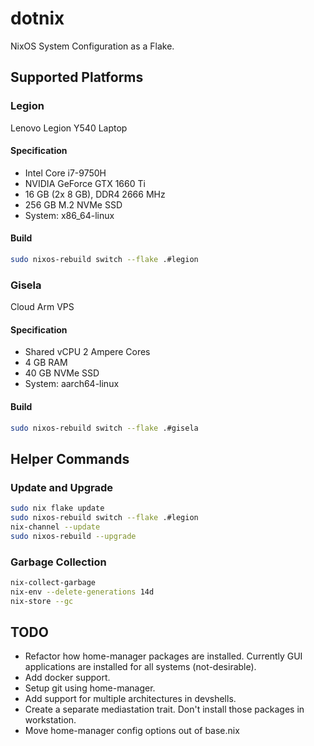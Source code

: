 # dotnix
NixOS System Configuration as a Flake.

## Supported Platforms

### Legion
Lenovo Legion Y540 Laptop

#### Specification
- Intel Core i7-9750H
- NVIDIA GeForce GTX 1660 Ti
- 16 GB (2x 8 GB), DDR4 2666 MHz
- 256 GB M.2 NVMe SSD
- System: x86_64-linux

#### Build
```bash
sudo nixos-rebuild switch --flake .#legion
```

### Gisela
Cloud Arm VPS

#### Specification
- Shared vCPU 2 Ampere Cores
- 4 GB RAM
- 40 GB NVMe SSD
- System: aarch64-linux

#### Build
```bash
sudo nixos-rebuild switch --flake .#gisela
```

## Helper Commands

### Update and Upgrade
```bash
sudo nix flake update
sudo nixos-rebuild switch --flake .#legion
nix-channel --update
sudo nixos-rebuild --upgrade
```

### Garbage Collection
```bash
nix-collect-garbage
nix-env --delete-generations 14d
nix-store --gc
```

## TODO
- Refactor how home-manager packages are installed. Currently GUI applications are installed for all systems (not-desirable).
- Add docker support.
- Setup git using home-manager.
- Add support for multiple architectures in devshells.
- Create a separate mediastation trait. Don't install those packages in workstation.
- Move home-manager config options out of base.nix
